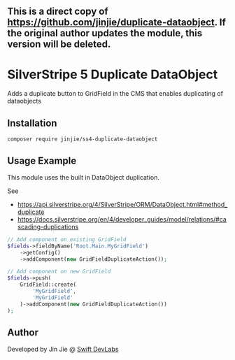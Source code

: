 ## This is a direct copy of https://github.com/jinjie/duplicate-dataobject. If the original author updates the module, this version will be deleted.

# SilverStripe 5 Duplicate DataObject

Adds a duplicate button to GridField in the CMS that enables duplicating of dataobjects

## Installation 

``composer require jinjie/ss4-duplicate-dataobject``

## Usage Example

This module uses the built in DataObject duplication.

See

- https://api.silverstripe.org/4/SilverStripe/ORM/DataObject.html#method_duplicate
- https://docs.silverstripe.org/en/4/developer_guides/model/relations/#cascading-duplications

```php
// Add component on existing GridField
$fields->fieldByName('Root.Main.MyGridField')
    ->getConfig()
    ->addComponent(new GridFieldDuplicateAction());

// Add component on new GridField
$fields->push(
    GridField::create(
        'MyGridField',
        'MyGridField'
    )->addComponent(new GridFieldDuplicateAction())
);
```

## Author

Developed by Jin Jie @ [Swift DevLabs](https://www.swiftdev.sg/) 
